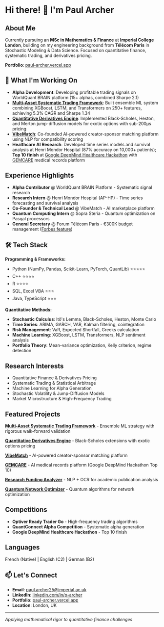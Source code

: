 # Hi there! 👋 I'm Paul Archer

## About Me
Currently pursuing an **MSc in Mathematics & Finance** at **Imperial College London**, building on my engineering background from **Télécom Paris** in Stochastic Modeling & Data Science. Focused on quantitative finance, systematic trading, and derivatives pricing.

**Portfolio**: [paul-archer.vercel.app](https://paul-archer.vercel.app/)

## 🚀 What I'm Working On
* **Alpha Development**: Developing profitable trading signals on WorldQuant BRAIN platform (15+ alphas, combined Sharpe 2.1)
* **[Multi-Asset Systematic Trading Framework](https://github.com/archer-paul/multi-asset-systematic-trading)**: Built ensemble ML system combining XGBoost, LSTM, and Transformers on 250+ features, achieving 5.3% CAGR and Sharpe 1.34
* **[Quantitative Derivatives Engine](https://github.com/archer-paul/quantitative-derivatives-engine)**: Implemented Black-Scholes, Heston, and Merton jump-diffusion models for exotic options with sub-200µs pricing
* **[VibeMatch](https://vibematch.tech/)**: Co-founded AI-powered creator-sponsor matching platform using NLP for compatibility scoring
* **Healthcare AI Research**: Developed time series models and survival analysis at Henri Mondor Hospital (87% accuracy on 10,000+ patients); **Top 10 finish** at [Google DeepMind Healthcare Hackathon](https://blog.google/technology/health/google-france-ai-healthcare-hackathon/) with [GEMCARE](https://github.com/archer-paul/gemcare-smart-medical-record) medical records platform

## Experience Highlights
* **Alpha Contributor** @ WorldQuant BRAIN Platform - Systematic signal research
* **Research Intern** @ Henri Mondor Hospital (AP-HP) - Time series forecasting and survival analysis
* **Co-Founder & Technical Lead** @ VibeMatch - AI marketplace platform
* **Quantum Computing Intern** @ Sopra Steria - Quantum optimization on Pasqal processors
* **General Secretary** @ Forum Télécom Paris - €300K budget management ([Forbes feature](https://www.forbes.fr/mediasfrance/forum-telecom-paris/))

## 🛠️ Tech Stack

**Programming & Frameworks:**
* Python (NumPy, Pandas, Scikit-Learn, PyTorch, QuantLib) ⭐️⭐️⭐️⭐️⭐️
* C++ ⭐️⭐️⭐️⭐️
* R ⭐️⭐️⭐️⭐️
* SQL, Excel VBA ⭐️⭐️⭐️
* Java, TypeScript ⭐️⭐️⭐️

**Quantitative Methods:**
* **Stochastic Calculus**: Itô's Lemma, Black-Scholes, Heston, Monte Carlo
* **Time Series**: ARIMA, GARCH, VAR, Kalman filtering, cointegration
* **Risk Management**: VaR, Expected Shortfall, Greeks calculation
* **Machine Learning**: XGBoost, LSTM, Transformers, NLP sentiment analysis
* **Portfolio Theory**: Mean-variance optimization, Kelly criterion, regime detection

## Research Interests
* Quantitative Finance & Derivatives Pricing
* Systematic Trading & Statistical Arbitrage
* Machine Learning for Alpha Generation
* Stochastic Volatility & Jump-Diffusion Models
* Market Microstructure & High-Frequency Trading

## Featured Projects

**[Multi-Asset Systematic Trading Framework](https://github.com/archer-paul/multi-asset-systematic-trading)** - Ensemble ML strategy with rigorous walk-forward validation

**[Quantitative Derivatives Engine](https://github.com/archer-paul/quantitative-derivatives-engine)** - Black-Scholes extensions with exotic options pricing

**[VibeMatch](https://vibematch.tech/)** - AI-powered creator-sponsor matching platform

**[GEMCARE](https://github.com/archer-paul/gemcare-smart-medical-record)** - AI medical records platform (Google DeepMind Hackathon Top 10)

**[Research Funding Analyzer](https://github.com/archer-paul/research-funding-analyzer)** - NLP + OCR for academic publication analysis

**[Quantum Network Optimizer](https://github.com/archer-paul/quantum-network-optimizer)** - Quantum algorithms for network optimization

## Competitions
* **Optiver Ready Trader Go** - High-frequency trading algorithms
* **QuantConnect Alpha Competition** - Systematic alpha generation
* **Google DeepMind Healthcare Hackathon** - Top 10 finish

## Languages
French (Native) | English (C2) | German (B2)

## 📫 Let's Connect
- **Email**: [paul.archer25@imperial.ac.uk](mailto:paul.archer25@imperial.ac.uk)
- **LinkedIn**: [linkedin.com/in/p-archer](https://www.linkedin.com/in/p-archer/)
- **Portfolio**: [paul-archer.vercel.app](https://paul-archer.vercel.app/)
- **Location**: London, UK

---
*Applying mathematical rigor to quantitative finance challenges*

<!---
archer-paul/archer-paul is a ✨ special ✨ repository because its `README.md` (this file) appears on your GitHub profile.
--->
